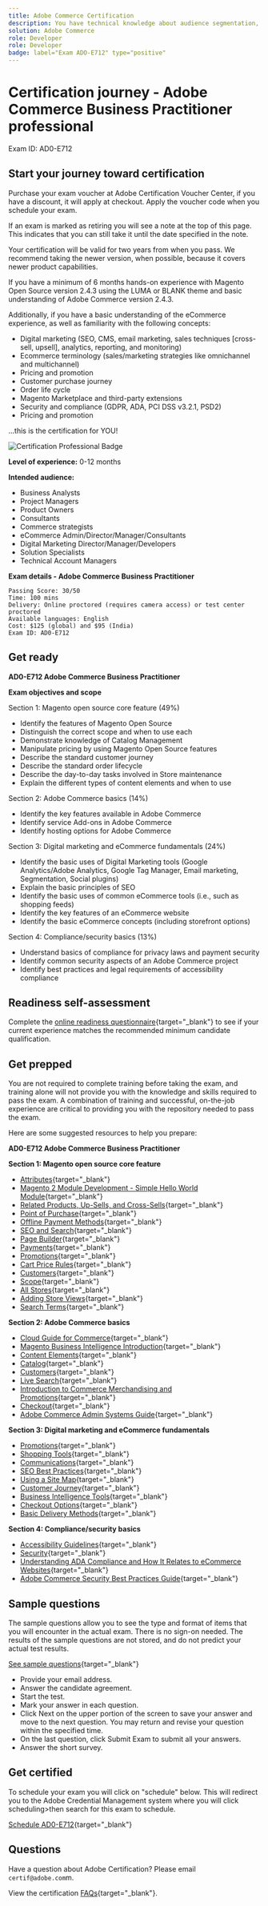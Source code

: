 ```yaml
---
title: Adobe Commerce Certification
description: You have technical knowledge about audience segmentation, destination exports, and activation on real time basis for unified profiles that adhere to data and privacy regulations, customer data platforms (CDP) and knowledge of Adobe Experience Platform.
solution: Adobe Commerce
role: Developer
role: Developer
badge: label="Exam ADO-E712" type="positive"
---
```

# Certification journey - Adobe Commerce Business Practitioner professional

Exam ID: AD0-E712

## Start your journey toward certification

Purchase your exam voucher at Adobe Certification Voucher Center, if you have a discount, it will apply at checkout. Apply the voucher code when you schedule your exam.

If an exam is marked as retiring you will see a note at the top of this page. This indicates that you can still take it until the date specified in the note. 

Your certification will be valid for two years from when you pass. We recommend taking the newer version, when possible, because it covers newer product capabilities.

If you have a minimum of 6 months hands-on experience with Magento Open Source version 2.4.3 using the LUMA or BLANK theme and basic understanding of Adobe Commerce version 2.4.3. 

Additionally, if you have a basic understanding of the eCommerce experience, as well as familiarity with the following concepts:

* Digital marketing (SEO, CMS, email marketing, sales techniques [cross-sell, upsell], analytics, reporting, and monitoring)
* Ecommerce terminology (sales/marketing strategies like omnichannel and multichannel)
* Pricing and promotion
* Customer purchase journey
* Order life cycle
* Magento Marketplace and third-party extensions
* Security and compliance (GDPR, ADA, PCI DSS v3.2.1, PSD2)
* Pricing and promotion

...this is the certification for YOU!

![Certification Professional Badge](/help/certifications/assets/professional-badge-small.png)

**Level of experience:** 0-12 months

**Intended audience:**

* Business Analysts
* Project Managers
* Product Owners
* Consultants
* Commerce strategists
* eCommerce Admin/Director/Manager/Consultants
* Digital Marketing Director/Manager/Developers
* Solution Specialists
* Technical Account Managers

**Exam details - Adobe Commerce Business Practitioner**

```
Passing Score: 30/50
Time: 100 mins
Delivery: Online proctored (requires camera access) or test center proctored
Available languages: English
Cost: $125 (global) and $95 (India)
Exam ID: AD0-E712

```

## Get ready

**AD0-E712 Adobe Commerce Business Practitioner**

**Exam objectives and scope**

Section 1: Magento open source core feature (49%)

* Identify the features of Magento Open Source
* Distinguish the correct scope and when to use each
* Demonstrate knowledge of Catalog Management
* Manipulate pricing by using Magento Open Source features
* Describe the standard customer journey
* Describe the standard order lifecycle
* Describe the day-to-day tasks involved in Store maintenance
* Explain the different types of content elements and when to use

Section 2: Adobe Commerce basics (14%)

* Identify the key features available in Adobe Commerce
* Identify service Add-ons in Adobe Commerce
* Identify hosting options for Adobe Commerce

Section 3: Digital marketing and eCommerce fundamentals (24%)

* Identify the basic uses of Digital Marketing tools (Google Analytics/Adobe Analytics, Google Tag Manager, Email marketing, Segmentation, Social plugins)
* Explain the basic principles of SEO
* Identify the basic uses of common eCommerce tools (i.e., such as shopping feeds)
* Identify the key features of an eCommerce website
* Identify the basic eCommerce concepts (including storefront options)

Section 4: Compliance/security basics (13%)

* Understand basics of compliance for privacy laws and payment security
* Identify common security aspects of an Adobe Commerce project
* Identify best practices and legal requirements of accessibility compliance

## Readiness self-assessment

Complete the [online readiness questionnaire](https://scorpion.caveon.com/launchpad/ad-q-e712-readiness-questionnaire-for-adobe-commerce-business-practitioner-professional-exam/ad-q-e712-readiness-questionnaire-for-adobe-commerce-business-practitioner-professional-exam){target="_blank"} to see if your current experience matches the recommended minimum candidate qualification.

## Get prepped

You are not required to complete training before taking the exam, and training alone will not provide you with the knowledge and skills required to pass the exam. A combination of training and successful, on-the-job experience are critical to providing you with the repository needed to pass the exam.

Here are some suggested resources to help you prepare:

**AD0-E712 Adobe Commerce Business Practitioner**

**Section 1: Magento open source core feature**

* [Attributes](https://docs.magento.com/user-guide/stores/attributes.html){target="_blank"}
* [Magento 2 Module Development - Simple Hello World Module](https://www.mageplaza.com/magento-2-module-development/){target="_blank"}
* [Related Products, Up-Sells, and Cross-Sells](https://docs.magento.com/user-guide/catalog/related-products-up-sells-cross-sells.html){target="_blank"}
* [Point of Purchase](https://docs.magento.com/user-guide/sales/point-of-purchase.html){target="_blank"}
* [Offline Payment Methods](https://docs.magento.com/user-guide/payment/offline-payment-methods.html){target="_blank"}
* [SEO and Search](https://docs.magento.com/user-guide/marketing/seo-search.html){target="_blank"}
* [Page Builder](https://docs.magento.com/user-guide/cms/page-builder.html){target="_blank"}
* [Payments](https://docs.magento.com/user-guide/payment/payments.html){target="_blank"}
* [Promotions](https://docs.magento.com/user-guide/marketing/promotions.html){target="_blank"}
* [Cart Price Rules](https://docs.magento.com/user-guide/marketing/price-rules-cart.html){target="_blank"}
* [Customers](https://docs.magento.com/user-guide/configuration/customers.html){target="_blank"}
* [Scope](https://docs.magento.com/user-guide/configuration/scope.html){target="_blank"}
* [All Stores](https://docs.magento.com/user-guide/stores/stores-all-stores.html){target="_blank"}
* [Adding Store Views](https://docs.magento.com/user-guide/stores/stores-all-create-view.html){target="_blank"}
* [Search Terms](https://docs.magento.com/user-guide/marketing/search-terms.html){target="_blank"}

**Section 2: Adobe Commerce basics**

* [Cloud Guide for Commerce](https://devdocs.magento.com/cloud/bk-cloud.html){target="_blank"}
* [Magento Business Intelligence Introduction](https://docs.magento.com/mbi/getting-started/getting-started.html){target="_blank"}
* [Content Elements](https://docs.magento.com/user-guide/cms/content-elements.html){target="_blank"}
* [Catalog](https://docs.magento.com/user-guide/configuration/catalog.html){target="_blank"}
* [Customers](https://docs.magento.com/user-guide/configuration/customers.html){target="_blank"}
* [Live Search](https://docs.magento.com/user-guide/live-search/overview.html){target="_blank"}
* [Introduction to Commerce Merchandising and Promotions](https://docs.magento.com/user-guide/marketing/merchandising.html){target="_blank"}
* [Checkout](https://docs.magento.com/user-guide/sales/checkout-process.html){target="_blank"}
* [Adobe Commerce Admin Systems Guide](https://docs.magento.com/user-guide/system/system.html){target="_blank"}

**Section 3: Digital marketing and eCommerce fundamentals**

* [Promotions](https://docs.magento.com/user-guide/marketing/promotions.html){target="_blank"}
* [Shopping Tools](https://docs.magento.com/user-guide/marketing/shopping-tools.html){target="_blank"}
* [Communications](https://docs.magento.com/user-guide/marketing/communications.html){target="_blank"}
* [SEO Best Practices](https://docs.magento.com/user-guide/marketing/seo-best-practices.html){target="_blank"}
* [Using a Site Map](https://docs.magento.com/user-guide/marketing/sitemap-xml.html){target="_blank"}
* [Customer Journey](https://docs.magento.com/user-guide/quick-tour/customer-journey.html){target="_blank"}
* [Business Intelligence Tools](https://docs.magento.com/user-guide/reports/business-intelligence.html){target="_blank"}
* [Checkout Options](https://docs.magento.com/user-guide/sales/checkout-options.html){target="_blank"}
* [Basic Delivery Methods](https://docs.magento.com/user-guide/shipping/shipping-flat-rate.html){target="_blank"}


**Section 4: Compliance/security basics**

* [Accessibility Guidelines](https://devdocs.magento.com/guides/v2.4/pattern-library/general/accessibilityguideline/accessibilityGuideline.html#visual){target="_blank"}
* [Security](https://docs.magento.com/user-guide/stores/security.html){target="_blank"}
* [Understanding ADA Compliance and How It Relates to eCommerce Websites](https://magento.com/blog/best-practices/understanding-ada-compliance-and-how-it-relates-ecommerce-websites){target="_blank"}
* [Adobe Commerce Security Best Practices Guide](https://www.adobe.com/content/dam/cc/en/security/pdfs/Adobe-Magento-Commerce-Best-Practices-Guide.pdf){target="_blank"}

## Sample questions

The sample questions allow you to see the type and format of items that you will encounter in the actual exam. There is no sign-on needed. The results of the sample questions are not stored, and do not predict your actual test results.

[See sample questions](https://scorpion.caveon.com/launchpad/ad0-e712-adobe-commerce-business-practitioner-professional-copy-bujt66){target="_blank"}

* Provide your email address.
* Answer the candidate agreement.
* Start the test.
* Mark your answer in each question.
* Click Next on the upper portion of the screen to save your answer and move to the next question. You may return and revise your question within the specified time.
* On the last question, click Submit Exam to submit all your answers.
* Answer the short survey.

## Get certified

To schedule your exam you will click on "schedule" below. This will redirect you to the Adobe Credential Management system where you will click scheduling>then search for this exam to schedule.

[Schedule AD0-E712](https://learning.adobe.com/api.certify.json){target="_blank"}

## Questions

Have a question about Adobe Certification? Please email `certif@adobe.com`m.

View the certification [FAQs](https://solutionpartners.adobe.com/solution-partners/training_and_certification/certification/certification_faq.html#){target="_blank"}.